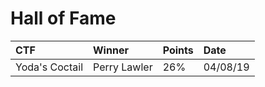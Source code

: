 # Hall of Fame

| CTF | Winner | Points | Date | 
|:----|:-------|:-------|:-----|
| Yoda's Coctail | Perry Lawler | 26% | 04/08/19 |
